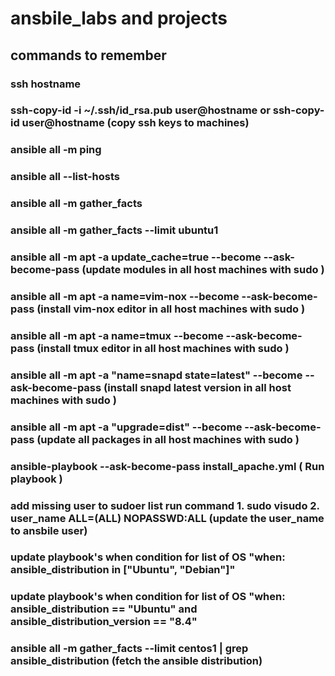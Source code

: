 # ansbile_labs and projects
 ## commands to remember 
  ### ssh hostname
  ### ssh-copy-id -i ~/.ssh/id_rsa.pub user@hostname or ssh-copy-id user@hostname (copy ssh keys to machines)
  ### ansible all -m ping
  ### ansible all --list-hosts
  ### ansible all -m gather_facts
  ### ansible all -m gather_facts --limit ubuntu1
  ### ansible all -m apt -a update_cache=true --become --ask-become-pass (update modules in all host machines with sudo )
  ### ansible all -m apt -a name=vim-nox --become --ask-become-pass (install vim-nox editor in all host machines with sudo )
  ### ansible all -m apt -a name=tmux --become --ask-become-pass (install tmux editor in all host machines with sudo )
  ### ansible all -m apt -a "name=snapd state=latest" --become --ask-become-pass (install snapd latest version in all host machines with sudo )
  ### ansible all -m apt -a "upgrade=dist" --become --ask-become-pass (update all packages in all host machines with sudo )
  ### ansible-playbook --ask-become-pass install_apache.yml ( Run playbook )
  ### add missing user to sudoer list  run command 1. sudo visudo 2. user_name ALL=(ALL) NOPASSWD:ALL (update the user_name to ansbile user) 
  ### update playbook's when condition for list of OS  "when: ansible_distribution in ["Ubuntu", "Debian"]"
  ###  update playbook's when condition for list of OS  "when: ansible_distribution == "Ubuntu" and ansible_distribution_version == "8.4"
  ### ansible all -m gather_facts --limit centos1 | grep ansible_distribution (fetch the ansible distribution)




